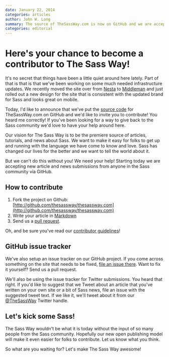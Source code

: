 ```yaml
---
date: January 22, 2014
categories: articles
author: John W. Long
summary: The source of TheSassWay.com is now on GitHub and we are accepting pull requests for news, articles, and bug fixes! Here's your chance to become a contributor!
categories: editorial
---
```


# Here's your chance to become a contributor to The Sass Way!

<a href="http://github.com/thesassway/thesassway.com"><img src="/images/articles/octocat.png" class="ml1 mb1" alt="" align="right"></a>

It's no secret that things have been a little quiet around here lately. Part of that is that is that we've been working on some much needed infrastructure updates. We recently moved the site over from [Nesta](http://nestacms.com) to [Middleman](http://middlemanapp.com) and just rolled out a new design for the site that is consistent with the updated brand for Sass and looks great on mobile.

Today, I'd like to announce that we've put the [source code](http://github.com/thesassway/thesassway.com) for TheSassWay.com on GitHub and we'd like to invite you to contribute! You heard me correctly! If you've been looking for a way to give back to the Sass community we'd love to have your help around here.

Our vision for The Sass Way is to be the premiere source of articles, tutorials, and news about Sass. We want to make it easy for folks to get up and running with the language we have come to know and love. Sass has changed our lives for the better and we want to tell the world about it.

But we can't do this without you! We need your help! Starting today we are accepting new article and news submissions from anyone in the Sass community via GitHub.


## How to contribute

1. Fork the project on Github: [http://github.com/thesassway/thesassway.com](http://github.com/thesassway/thesassway.com)
2. Write your article in [Markdown](http://daringfireball.net/projects/markdown/)
3. Send us a [pull request](https://help.github.com/articles/fork-a-repo).

Oh, and be sure you've read our [contributor guidelines](https://github.com/thesassway/thesassway.com/blob/master/CONTRIBUTING.md)!


## GitHub issue tracker

We've also setup an issue tracker on our GitHub project. If you come across something on the site that needs to be fixed, [file an issue there](https://github.com/thesassway/thesassway.com/issues). Want to fix it yourself? Send us a pull request.

We'll also be using the issue tracker for Twitter submissions. You heard that right. If you'd like to suggest that we Tweet about an article that you've written on your own site or a bit of Sass news, file an issue with the suggested tweet text. If we like it, we'll tweet about it from our [@TheSassWay](http://twitter.com/thesassway) Twitter handle.


## Let's kick some Sass!

The Sass Way wouldn't be what it is today without the input of so many people from the Sass community. Hopefully our new open publishing model will make it even easier for folks to contribute. Let us know what you think.

So what are you waiting for? Let's make The Sass Way awesome!

